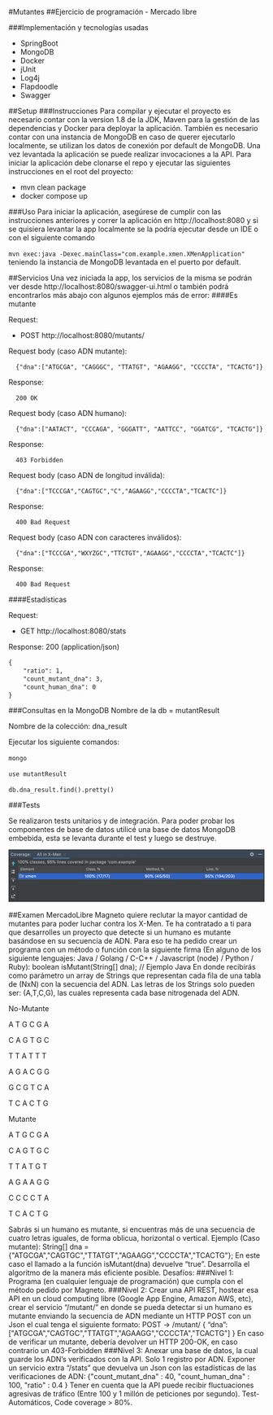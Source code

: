 #Mutantes
##Ejercicio de programación - Mercado libre

###Implementación y tecnologías usadas
  - SpringBoot
  - MongoDB
  - Docker
  - jUnit
  - Log4j
  - Flapdoodle
  - Swagger

##Setup
###Instrucciones
Para compilar y ejecutar el proyecto es necesario contar con la version 1.8 de la JDK, Maven para la gestión de las dependencias y Docker para deployar la aplicación.
También es necesario contar con una instancia de MongoDB en caso de querer ejecutarlo localmente, se utilizan los datos de conexión por default de MongoDB.
Una vez levantada la aplicación se puede realizar invocaciones a la API.
Para iniciar la aplicación debe clonarse el repo y ejecutar las siguientes instrucciones en el root del proyecto:
- mvn clean package
- docker compose up

###Uso
Para iniciar la aplicación, asegúrese de cumplir con las instrucciones anteriores y correr la aplicación en http://localhost:8080 y
si se quisiera levantar la app localmente se la podría ejecutar desde un IDE o con el siguiente comando 

`mvn exec:java -Dexec.mainClass="com.example.xmen.XMenApplication"` 
teniendo la instancia de MongoDB levantada en el puerto por default.

##Servicios
Una vez iniciada la app, los servicios de la misma se podrán ver desde http://localhost:8080/swagger-ui.html o también podrá encontrarlos más abajo con algunos ejemplos más de error:
####Es mutante

Request: 
- POST http://localhost:8080/mutants/

Request body (caso ADN mutante):

```
  {"dna":["ATGCGA", "CAGGGC", "TTATGT", "AGAAGG", "CCCCTA", "TCACTG"]}
```

Response:

```
  200 OK
```
Request body (caso ADN humano):

```
  {"dna":["AATACT", "CCCAGA", "GGGATT", "AATTCC", "GGATCG", "TCACTG"]}
```

Response:

```
  403 Forbidden
```

Request body (caso ADN de longitud inválida):

```
  {"dna":["TCCCGA","CAGTGC","C","AGAAGG","CCCCTA","TCACTC"]}
```

Response:

```
  400 Bad Request
```

Request body (caso ADN con caracteres inválidos):

```
  {"dna":["TCCCGA","WXYZGC","TTCTGT","AGAAGG","CCCCTA","TCACTC"]}
```

Response:

```
  400 Bad Request
```

####Estadísticas

Request: 
- GET http://localhost:8080/stats

Response: 200 (application/json)

```
{
    "ratio": 1,
    "count_mutant_dna": 3,
    "count_human_dna": 0
}
```

###Consultas en la MongoDB
Nombre de la db = mutantResult

Nombre de la colección: dna_result


Ejecutar los siguiente comandos:

`mongo`

`use mutantResult`

`db.dna_result.find().pretty()`


###Tests

Se realizaron tests unitarios y de integración.
Para poder probar los componentes de base de datos utilicé una base de datos MongoDB embebida, esta se levanta durante 
el test y luego se destruye.

![coverage](./doc/images/coverage.png)

##Examen MercadoLibre
Magneto quiere reclutar la mayor cantidad de mutantes para poder luchar contra los X-Men.
Te ha contratado a ti para que desarrolles un proyecto que detecte si un humano es mutante basándose en su secuencia de ADN.
Para eso te ha pedido crear un programa con un método o función con la siguiente firma (En alguno de los siguiente lenguajes: Java / Golang / C-C++ / Javascript (node) / Python / Ruby):
boolean isMutant(String[] dna); // Ejemplo Java
En donde recibirás como parámetro un array de Strings que representan cada fila de una tabla de (NxN) con la secuencia del ADN. Las letras de los Strings solo pueden ser: (A,T,C,G), las cuales representa cada base nitrogenada del ADN.

No-Mutante

A T G C G A

C A G T G C

T T A T T T

A G A C G G

G C G T C A

T C A C T G


Mutante

A T G C G A

C A G T G C

T T A T G T

A G A A G G

C C C C T A

T C A C T G

Sabrás si un humano es mutante, si encuentras más de una secuencia de cuatro letras iguales​, de forma oblicua, horizontal o vertical. Ejemplo (Caso mutante):
String[] dna = {"ATGCGA","CAGTGC","TTATGT","AGAAGG","CCCCTA","TCACTG"};
En este caso el llamado a la función isMutant(dna) devuelve “true”. Desarrolla el algoritmo de la manera más eficiente posible. Desafíos:
###Nivel 1:
Programa (en cualquier lenguaje de programación) que cumpla con el método pedido por Magneto.
###Nivel 2:
Crear una API REST, hostear esa API en un cloud computing libre (Google App Engine, Amazon AWS, etc), crear el servicio “/mutant/” en donde se pueda detectar si un humano es mutante enviando la secuencia de ADN mediante un HTTP POST con un Json el cual tenga el siguiente formato:
POST → /mutant/ { “dna”:["ATGCGA","CAGTGC","TTATGT","AGAAGG","CCCCTA","TCACTG"] }
En caso de verificar un mutante, debería devolver un HTTP 200-OK, en caso contrario un 403-Forbidden
###Nivel 3:
Anexar una base de datos, la cual guarde los ADN’s verificados con la API. Solo 1 registro por ADN.
Exponer un servicio extra “/stats” que devuelva un Json con las estadísticas de las verificaciones de ADN: {"count_mutant_dna" : 40, "count_human_dna" : 100, "ratio" : 0.4 } Tener en cuenta que la API puede recibir fluctuaciones agresivas de tráfico (Entre 100 y 1 millón de peticiones por segundo). Test-Automáticos, Code coverage > 80%.
